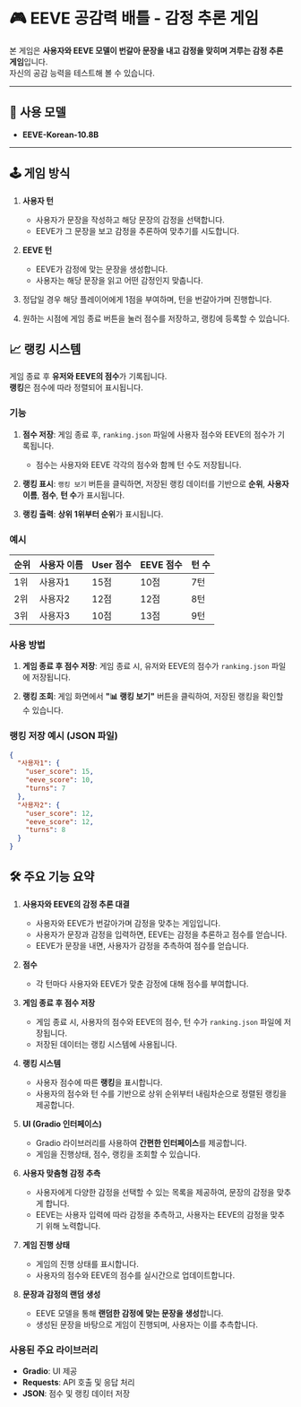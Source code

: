 # 🎮 EEVE 공감력 배틀 - 감정 추론 게임

본 게임은 **사용자와 EEVE 모델이 번갈아 문장을 내고 감정을 맞히며 겨루는 감정 추론 게임**입니다.  
자신의 공감 능력을 테스트해 볼 수 있습니다.

---

## 🧠 사용 모델

- **EEVE-Korean-10.8B** 

---

## 🕹️ 게임 방식

1. **사용자 턴**
   - 사용자가 문장을 작성하고 해당 문장의 감정을 선택합니다.
   - EEVE가 그 문장을 보고 감정을 추론하여 맞추기를 시도합니다.

2. **EEVE 턴**
   - EEVE가 감정에 맞는 문장을 생성합니다.
   - 사용자는 해당 문장을 읽고 어떤 감정인지 맞춥니다.

3. 정답일 경우 해당 플레이어에게 1점을 부여하며, 턴을 번갈아가며 진행합니다.

4. 원하는 시점에 게임 종료 버튼을 눌러 점수를 저장하고, 랭킹에 등록할 수 있습니다.

## 📈 랭킹 시스템

게임 종료 후 **유저와 EEVE의 점수**가 기록됩니다.  
**랭킹**은 점수에 따라 정렬되어 표시됩니다.

### 기능

1. **점수 저장**: 게임 종료 후, `ranking.json` 파일에 사용자 점수와 EEVE의 점수가 기록됩니다.
   - 점수는 사용자와 EEVE 각각의 점수와 함께 턴 수도 저장됩니다.
   
2. **랭킹 표시**: `랭킹 보기` 버튼을 클릭하면, 저장된 랭킹 데이터를 기반으로 **순위**, **사용자 이름**, **점수**, **턴 수**가 표시됩니다.
   
3. **랭킹 출력**: **상위 1위부터 순위**가 표시됩니다.

### 예시

| 순위 | 사용자 이름 | User 점수 | EEVE 점수 | 턴 수 |
|------|--------------|-----------|-----------|-------|
| 1위  | 사용자1     | 15점      | 10점      | 7턴   |
| 2위  | 사용자2     | 12점      | 12점      | 8턴   |
| 3위  | 사용자3     | 10점      | 13점      | 9턴   |

### 사용 방법

1. **게임 종료 후 점수 저장**: 
   게임 종료 시, 유저와 EEVE의 점수가 `ranking.json` 파일에 저장됩니다.
   
2. **랭킹 조회**: 
   게임 화면에서 **"📊 랭킹 보기"** 버튼을 클릭하여, 저장된 랭킹을 확인할 수 있습니다.

### 랭킹 저장 예시 (JSON 파일)

```json
{
  "사용자1": {
    "user_score": 15,
    "eeve_score": 10,
    "turns": 7
  },
  "사용자2": {
    "user_score": 12,
    "eeve_score": 12,
    "turns": 8
  }
}
```
## 🛠 주요 기능 요약

1. **사용자와 EEVE의 감정 추론 대결**
   - 사용자와 EEVE가 번갈아가며 감정을 맞추는 게임입니다.
   - 사용자가 문장과 감정을 입력하면, EEVE는 감정을 추론하고 점수를 얻습니다.
   - EEVE가 문장을 내면, 사용자가 감정을 추측하여 점수를 얻습니다.

2. **점수**
   - 각 턴마다 사용자와 EEVE가 맞춘 감정에 대해 점수를 부여합니다.
   
3. **게임 종료 후 점수 저장**
   - 게임 종료 시, 사용자의 점수와 EEVE의 점수, 턴 수가 `ranking.json` 파일에 저장됩니다.
   - 저장된 데이터는 랭킹 시스템에 사용됩니다.

4. **랭킹 시스템**
   - 사용자 점수에 따른 **랭킹**을 표시합니다.
   - 사용자의 점수와 턴 수를 기반으로 상위 순위부터 내림차순으로 정렬된 랭킹을 제공합니다.

5. **UI (Gradio 인터페이스)**
   - Gradio 라이브러리를 사용하여 **간편한 인터페이스**를 제공합니다.
   - 게임을 진행상태, 점수, 랭킹을 조회할 수 있습니다.

6. **사용자 맞춤형 감정 추측**
   - 사용자에게 다양한 감정을 선택할 수 있는 목록을 제공하여, 문장의 감정을 맞추게 합니다.
   - EEVE는 사용자 입력에 따라 감정을 추측하고, 사용자는 EEVE의 감정을 맞추기 위해 노력합니다.

7. **게임 진행 상태**
   - 게임의 진행 상태를 표시합니다.
   - 사용자의 점수와 EEVE의 점수를 실시간으로 업데이트합니다.

8. **문장과 감정의 랜덤 생성**
   - EEVE 모델을 통해 **랜덤한 감정에 맞는 문장을 생성**합니다.
   - 생성된 문장을 바탕으로 게임이 진행되며, 사용자는 이를 추측합니다.

### 사용된 주요 라이브러리

- **Gradio**: UI 제공
- **Requests**: API 호출 및 응답 처리
- **JSON**: 점수 및 랭킹 데이터 저장
